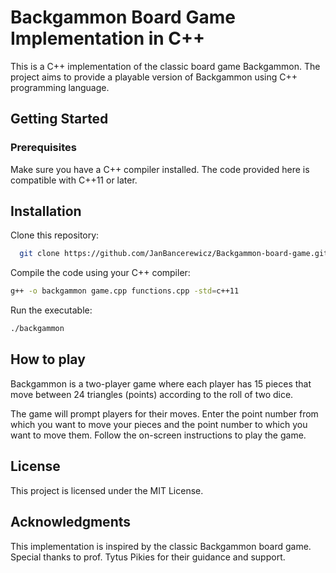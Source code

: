# Backgammon Board Game Implementation in C++

This is a C++ implementation of the classic board game Backgammon. The project aims to provide a playable version of Backgammon using C++ programming language.

## Getting Started
### Prerequisites
Make sure you have a C++ compiler installed. The code provided here is compatible with C++11 or later.

## Installation

Clone this repository:

```bash
  git clone https://github.com/JanBancerewicz/Backgammon-board-game.git
```

Compile the code using your C++ compiler:

```bash
g++ -o backgammon game.cpp functions.cpp -std=c++11
```
Run the executable:
```bash
./backgammon
```

## How to play

Backgammon is a two-player game where each player has 15 pieces that move between 24 triangles (points) according to the roll of two dice.

The game will prompt players for their moves. Enter the point number from which you want to move your pieces and the point number to which you want to move them. Follow the on-screen instructions to play the game.


## License
This project is licensed under the MIT License.

## Acknowledgments
This implementation is inspired by the classic Backgammon board game.
Special thanks to prof. Tytus Pikies for their guidance and support.



